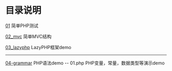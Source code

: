 # 目录说明

[01](01/) 简单PHP测试

[02_mvc](02_mvc/)  简单MVC结构

[03_lazyphp](03_lazyphp/)  LazyPHP框架demo

---

[04-grammar](04-grammar/)  PHP语法demo
-- 01.php PHP变量，常量，数据类型等演示demo